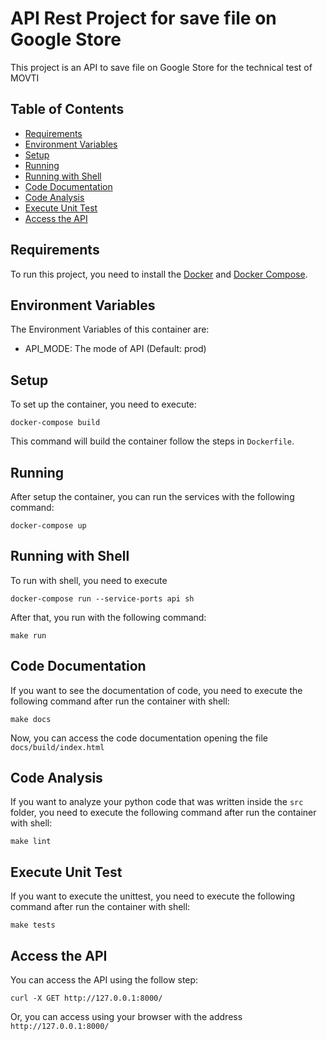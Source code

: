 # API Rest Project for save file on Google Store

This project is an API to save file on Google Store for the technical test of MOVTI

## Table of Contents

* [Requirements](#requirements)
* [Environment Variables](#environment-variables)
* [Setup](#setup)
* [Running](#running)
* [Running with Shell](#running-with-shell)
* [Code Documentation](#code-documentation)
* [Code Analysis](#code-analysis)
* [Execute Unit Test](#execute-unit-test)
* [Access the API](#access-the-api)

## Requirements

To run this project, you need to install the [Docker](https://docs.docker.com/install/) and [Docker Compose](https://docs.docker.com/compose/install/).

## Environment Variables

The Environment Variables of this container are:
* API_MODE: The mode of API (Default: prod)

## Setup

To set up the container, you need to execute:

```
docker-compose build
```

This command will build the container follow the steps in ```Dockerfile```.

## Running

After setup the container, you can run the services with the following command:

```
docker-compose up
```

## Running with Shell

To run with shell, you need to execute

```
docker-compose run --service-ports api sh
```

After that, you run with the following command:

```
make run
```

## Code Documentation

If you want to see the documentation of code, you need to execute the following command after run the container with shell:

```
make docs
```

Now, you can access the code documentation opening the file ```docs/build/index.html```

## Code Analysis

If you want to analyze your python code that was written inside the ```src``` folder, you need to execute the following command after run the container with shell:

```
make lint
```

## Execute Unit Test

If you want to execute the unittest, you need to execute the following command after run the container with shell:

```
make tests
```

## Access the API

You can access the API using the follow step:

```
curl -X GET http://127.0.0.1:8000/
```

Or, you can access using your browser with the address ```http://127.0.0.1:8000/```
